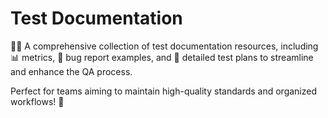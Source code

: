 # Test Documentation

📂✨ A comprehensive collection of test documentation resources, including 📊 metrics, 🐞 bug report examples, and 📝 detailed test plans to streamline and enhance the QA process.  

Perfect for teams aiming to maintain high-quality standards and organized workflows! 🚀
